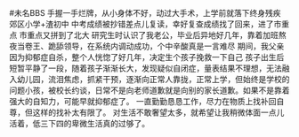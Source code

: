 #未名BBS 
手握一手烂牌，从小身体不好，动过大手术，上学前就落下终身残疾
郊区小学+渣初中
中考成绩被抄错差点儿复读，幸好复查成绩找了回来，进了市重点
市重点又拼到了北大
研究生时认识了我老公，毕业后异地好几年，靠着加班熬夜当卷王、跪舔领导，在系统内调动成功，个中辛酸真是一言难尽
期间，我父亲因为抑郁症自杀，整个人恍惚了好几年，决定生个孩子挽救一下自己
孩子出生后短暂平静了一段，随着孩子渐渐长大，发现疑似自闭症，量表结果不理想，无法融入幼儿园，流泪焦虑，抓紧干预，逐渐向正常人靠拢，正常上学，但始终是学校的问题小孩，被校长约谈，日常不是向老师道歉就是向别的家长道歉。如果不是靠着强大的自知力，可能早就抑郁症了。
一直勤勤恳恳工作，尽力在物质上找补回自尊，但这样的找补太有限了。
对生活不敢奢望太多，就希望让我稍微体面一点儿活着，低三下四的卑微生活真的过够了。